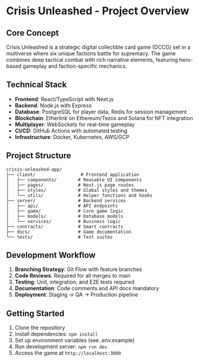 # Crisis Unleashed - Project Overview

## Core Concept

Crisis Unleashed is a strategic digital collectible card game (DCCG) set in a multiverse where six unique factions battle for supremacy. The game combines deep tactical combat with rich narrative elements, featuring hero-based gameplay and faction-specific mechanics.

## Technical Stack

- **Frontend**: React/TypeScript with Next.js
- **Backend**: Node.js with Express
- **Database**: PostgreSQL for player data, Redis for session management
- **Blockchain**: Etherlink on Ethereum/Tezos and Solana for NFT integration
- **Multiplayer**: WebSockets for real-time gameplay
- **CI/CD**: GitHub Actions with automated testing
- **Infrastructure**: Docker, Kubernetes, AWS/GCP

## Project Structure

``` text
crisis-unleashed-app/
├── client/                 # Frontend application
│   ├── components/        # Reusable UI components
│   ├── pages/             # Next.js page routes
│   ├── styles/            # Global styles and themes
│   └── utils/             # Helper functions and hooks
├── server/                # Backend services
│   ├── api/               # API endpoints
│   ├── game/              # Core game logic
│   ├── models/            # Database models
│   └── services/          # Business logic
├── contracts/             # Smart contracts
├── docs/                  # Game documentation
└── tests/                 # Test suites
```

## Development Workflow

1. **Branching Strategy**: Git Flow with feature branches
2. **Code Reviews**: Required for all merges to main
3. **Testing**: Unit, integration, and E2E tests required
4. **Documentation**: Code comments and API docs mandatory
5. **Deployment**: Staging -> QA -> Production pipeline

## Getting Started

1. Clone the repository
2. Install dependencies: `npm install`
3. Set up environment variables (see .env.example)
4. Run development server: `npm run dev`
5. Access the game at `http://localhost:3000`
